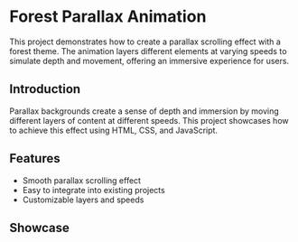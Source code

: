 # Forest Parallax Animation
This project demonstrates how to create a parallax scrolling effect with a forest theme. The animation layers different elements at varying speeds to simulate depth and movement, offering an immersive experience for users.

## Introduction
Parallax backgrounds create a sense of depth and immersion by moving different layers of content at different speeds. This project showcases how to achieve this effect using HTML, CSS, and JavaScript.

## Features
- Smooth parallax scrolling effect
- Easy to integrate into existing projects
- Customizable layers and speeds

## Showcase
<!-- Gif here -->